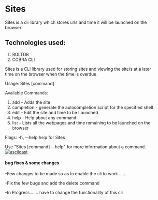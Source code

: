 # Sites
Sites is a cli library which stores urls and time it will be launched on the browser
## Technologies used:
1. BOLTDB
2. COBRA CLI

 
  
  Sites is a CLI library used for storing sites and viewing the site/s at a later time on the browser
  when the time is overdue.

Usage:
  Sites [command]

Available Commands:
  1. add    -     Adds the site
  2. completion - generate the autocompletion script for the specified shell
  3. edit  -      Edit the site and time to be Launched
  4. help  -      Help about any command
  5. list   -     Lists all the webpages and time remaining to be launched on the browser

Flags:
  -h, --help   help for Sites

Use "Sites [command] --help" for more information about a command.
[![asciicast](https://asciinema.org/a/1tMPaRSJ7UsTYf1wgRbDjsb2x.svg)](https://asciinema.org/a/1tMPaRSJ7UsTYf1wgRbDjsb2x)

#### bug fixes & some changes

-Few changes to be made so as to enable the cli to work ......

-Fix the few bugs and add the delete command



-In Progress....... have to change the functionality of this cli
